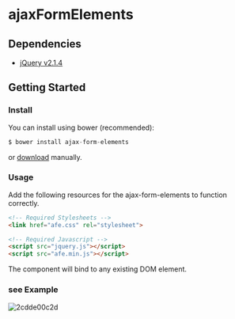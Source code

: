 # ajaxFormElements

## Dependencies

- [jQuery v2.1.4](http://jquery.com/)


## Getting Started

### Install

You can install using bower (recommended):

```javascript
$ bower install ajax-form-elements
```

or [download](https://github.com/efureev/ajax-form-elements) manually.


### Usage

Add the following resources for the ajax-form-elements to function correctly.

```html
<!-- Required Stylesheets -->
<link href="afe.css" rel="stylesheet">

<!-- Required Javascript -->
<script src="jquery.js"></script>
<script src="afe.min.js"></script>
```

The component will bind to any existing DOM element.

### see Example
![2cdde00c2d](https://cloud.githubusercontent.com/assets/5524684/10981423/8c5973c6-8429-11e5-9198-db17579018df.jpg)